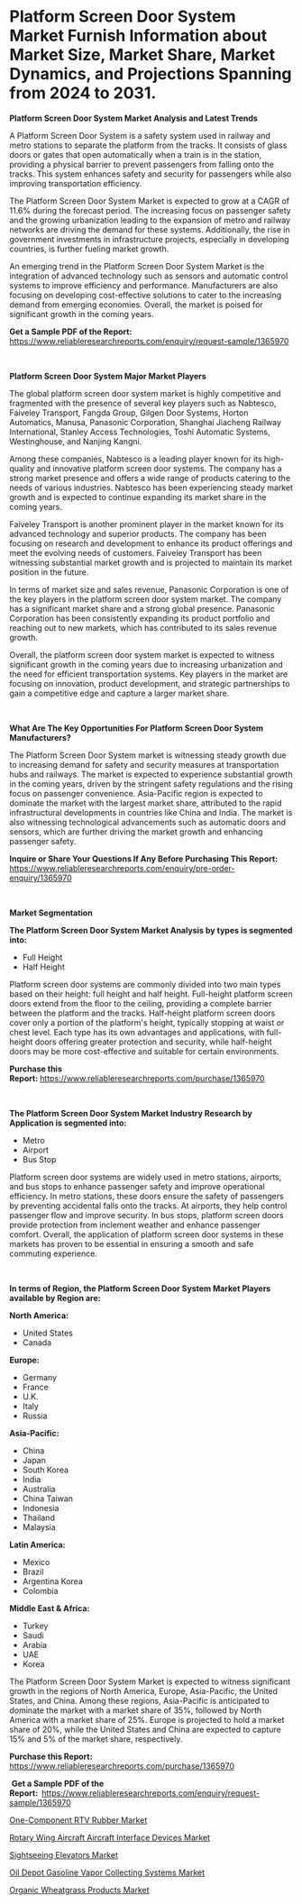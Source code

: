 <p><h1>Platform Screen Door System Market Furnish Information about Market Size, Market Share, Market Dynamics, and Projections Spanning from 2024 to 2031.</h1></p><p><strong>Platform Screen Door System Market Analysis and Latest Trends</strong></p>
<p><p>A Platform Screen Door System is a safety system used in railway and metro stations to separate the platform from the tracks. It consists of glass doors or gates that open automatically when a train is in the station, providing a physical barrier to prevent passengers from falling onto the tracks. This system enhances safety and security for passengers while also improving transportation efficiency.</p><p>The Platform Screen Door System Market is expected to grow at a CAGR of 11.6% during the forecast period. The increasing focus on passenger safety and the growing urbanization leading to the expansion of metro and railway networks are driving the demand for these systems. Additionally, the rise in government investments in infrastructure projects, especially in developing countries, is further fueling market growth.</p><p>An emerging trend in the Platform Screen Door System Market is the integration of advanced technology such as sensors and automatic control systems to improve efficiency and performance. Manufacturers are also focusing on developing cost-effective solutions to cater to the increasing demand from emerging economies. Overall, the market is poised for significant growth in the coming years.</p></p>
<p><strong>Get a Sample PDF of the Report:&nbsp;</strong> <a href="https://www.reliableresearchreports.com/enquiry/request-sample/1365970">https://www.reliableresearchreports.com/enquiry/request-sample/1365970</a></p>
<p>&nbsp;</p>
<p><strong>Platform Screen Door System Major Market Players</strong></p>
<p><p>The global platform screen door system market is highly competitive and fragmented with the presence of several key players such as Nabtesco, Faiveley Transport, Fangda Group, Gilgen Door Systems, Horton Automatics, Manusa, Panasonic Corporation, Shanghai Jiacheng Railway International, Stanley Access Technologies, Toshi Automatic Systems, Westinghouse, and Nanjing Kangni.</p><p>Among these companies, Nabtesco is a leading player known for its high-quality and innovative platform screen door systems. The company has a strong market presence and offers a wide range of products catering to the needs of various industries. Nabtesco has been experiencing steady market growth and is expected to continue expanding its market share in the coming years.</p><p>Faiveley Transport is another prominent player in the market known for its advanced technology and superior products. The company has been focusing on research and development to enhance its product offerings and meet the evolving needs of customers. Faiveley Transport has been witnessing substantial market growth and is projected to maintain its market position in the future.</p><p>In terms of market size and sales revenue, Panasonic Corporation is one of the key players in the platform screen door system market. The company has a significant market share and a strong global presence. Panasonic Corporation has been consistently expanding its product portfolio and reaching out to new markets, which has contributed to its sales revenue growth.</p><p>Overall, the platform screen door system market is expected to witness significant growth in the coming years due to increasing urbanization and the need for efficient transportation systems. Key players in the market are focusing on innovation, product development, and strategic partnerships to gain a competitive edge and capture a larger market share.</p></p>
<p>&nbsp;</p>
<p><strong>What Are The Key Opportunities For Platform Screen Door System Manufacturers?</strong></p>
<p><p>The Platform Screen Door System market is witnessing steady growth due to increasing demand for safety and security measures at transportation hubs and railways. The market is expected to experience substantial growth in the coming years, driven by the stringent safety regulations and the rising focus on passenger convenience. Asia-Pacific region is expected to dominate the market with the largest market share, attributed to the rapid infrastructural developments in countries like China and India. The market is also witnessing technological advancements such as automatic doors and sensors, which are further driving the market growth and enhancing passenger safety.</p></p>
<p><strong>Inquire or Share Your Questions If Any Before Purchasing This Report:</strong> <a href="https://www.reliableresearchreports.com/enquiry/pre-order-enquiry/1365970">https://www.reliableresearchreports.com/enquiry/pre-order-enquiry/1365970</a></p>
<p>&nbsp;</p>
<p><strong>Market Segmentation</strong></p>
<p><strong>The Platform Screen Door System Market Analysis by types is segmented into:</strong></p>
<p><ul><li>Full Height</li><li>Half Height</li></ul></p>
<p><p>Platform screen door systems are commonly divided into two main types based on their height: full height and half height. Full-height platform screen doors extend from the floor to the ceiling, providing a complete barrier between the platform and the tracks. Half-height platform screen doors cover only a portion of the platform's height, typically stopping at waist or chest level. Each type has its own advantages and applications, with full-height doors offering greater protection and security, while half-height doors may be more cost-effective and suitable for certain environments.</p></p>
<p><strong>Purchase this Report:&nbsp;</strong><a href="https://www.reliableresearchreports.com/purchase/1365970">https://www.reliableresearchreports.com/purchase/1365970</a></p>
<p>&nbsp;</p>
<p><strong>The Platform Screen Door System Market Industry Research by Application is segmented into:</strong></p>
<p><ul><li>Metro</li><li>Airport</li><li>Bus Stop</li></ul></p>
<p><p>Platform screen door systems are widely used in metro stations, airports, and bus stops to enhance passenger safety and improve operational efficiency. In metro stations, these doors ensure the safety of passengers by preventing accidental falls onto the tracks. At airports, they help control passenger flow and improve security. In bus stops, platform screen doors provide protection from inclement weather and enhance passenger comfort. Overall, the application of platform screen door systems in these markets has proven to be essential in ensuring a smooth and safe commuting experience.</p></p>
<p>&nbsp;</p>
<p><strong>In terms of Region, the Platform Screen Door System Market Players available by Region are:</strong></p>
<p>
    <p> <strong> North America: </strong>
        <ul>
            <li>United States</li>
            <li>Canada</li>
        </ul>
        </p> 
    <p> <strong> Europe: </strong>
        <ul>
            <li>Germany</li>
            <li>France</li>
            <li>U.K.</li>
            <li>Italy</li>
            <li>Russia</li>
        </ul>
        </p> 
    <p> <strong> Asia-Pacific: </strong>
        <ul>
            <li>China</li>
            <li>Japan</li>
            <li>South Korea</li>
            <li>India</li>
            <li>Australia</li>
            <li>China Taiwan</li>
            <li>Indonesia</li>
            <li>Thailand</li>
            <li>Malaysia</li>
        </ul>
        </p> 
    <p> <strong> Latin America: </strong>
        <ul>
            <li>Mexico</li>
            <li>Brazil</li>
            <li>Argentina Korea</li>
            <li>Colombia</li>
        </ul>
        </p> 
    <p> <strong> Middle East & Africa: </strong>
        <ul>
            <li>Turkey</li>
            <li>Saudi</li>
            <li>Arabia</li>
            <li>UAE</li>
            <li>Korea</li>
        </ul>
    </p>
    </p>
<p><p>The Platform Screen Door System Market is expected to witness significant growth in the regions of North America, Europe, Asia-Pacific, the United States, and China. Among these regions, Asia-Pacific is anticipated to dominate the market with a market share of 35%, followed by North America with a market share of 25%. Europe is projected to hold a market share of 20%, while the United States and China are expected to capture 15% and 5% of the market share, respectively.</p></p>
<p><strong>Purchase this Report: </strong><a href="https://www.reliableresearchreports.com/purchase/1365970">https://www.reliableresearchreports.com/purchase/1365970</a></p>
<p>&nbsp;<strong>Get a Sample PDF of the Report:&nbsp;&nbsp;</strong><a href="https://www.reliableresearchreports.com/enquiry/request-sample/1365970">https://www.reliableresearchreports.com/enquiry/request-sample/1365970</a></p>
<p><strong></strong></p>
<p><p><a href="https://issuu.com/reportprime-2/docs/one-component-rtv-rubber-market-size-2030.pptx">One-Component RTV Rubber Market</a></p><p><a href="https://medium.com/@judyolson40/rotary-wing-aircraft-aircraft-interface-devices-market-insight-market-trends-growth-forecasted-cbf570507333">Rotary Wing Aircraft Aircraft Interface Devices Market</a></p><p><a href="https://medium.com/@juliemoreno2007/sightseeing-elevators-market-share-evolution-and-market-growth-trends-2024-2031-edfe7814cde8">Sightseeing Elevators Market</a></p><p><a href="https://medium.com/@judyolson40/oil-depot-gasoline-vapor-collecting-systems-market-size-cagr-trends-2024-2030-d70b54d3e300">Oil Depot Gasoline Vapor Collecting Systems Market</a></p><p><a href="https://issuu.com/reportprime-2/docs/organic-wheatgrass-products-market-size-2030.pptx">Organic Wheatgrass Products Market</a></p></p>